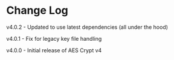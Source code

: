 # Change Log

v4.0.2
    - Updated to use latest dependencies (all under the hood)

v4.0.1
    - Fix for legacy key file handling

v4.0.0 - Initial release of AES Crypt v4
